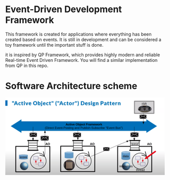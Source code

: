 # Event-Driven Development Framework

This framework is created for applications where everything has been created based on events. It is still in development and can be considered a toy framework until the important stuff is done.

it is inspired by QP Framework, which provides highly modern and reliable Real-time Event Driven Framework. You will find a similar implementation from QP in this repo.

# Software Architecture scheme



![plot](./img/software_architecture.png)







